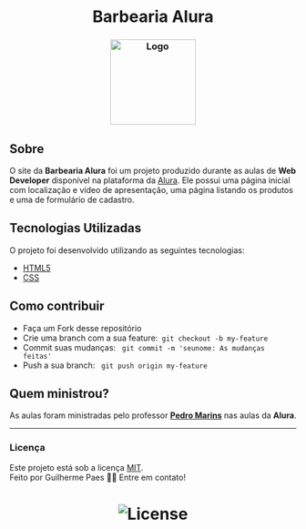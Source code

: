 <h1 align="center">Barbearia Alura</h1>

<h3 align="center">
  <img alt="Logo" title="#logo" width="150px" src=".github/logo.png">
</h3>


## Sobre

O site da <strong>Barbearia Alura</strong> foi um projeto produzido durante as aulas de **Web Developer** disponível na plataforma da [Alura](https://www.alura.com.br/sobre). Ele possui uma página inicial com localização e vídeo de apresentação, uma página listando os produtos e uma de formulário de cadastro.



## Tecnologias Utilizadas

O projeto foi desenvolvido utilizando as seguintes tecnologias:

- [HTML5](https://html.com)
- [CSS](https://html.com/css/)


## Como contribuir

- Faça um Fork desse repositório
- Crie uma branch com a sua feature:` git checkout -b my-feature`
- Commit suas mudanças: ` git commit -m 'seunome: As mudanças feitas'`
- Push a sua branch: ` git push origin my-feature`

## Quem ministrou?

As aulas foram ministradas pelo professor **[Pedro Marins](https://www.linkedin.com/in/pedromarins/)** nas aulas da **Alura**.

---

### Licença

Este projeto está sob a licença [MIT](./LICENSE). </br>
Feito por Guilherme Paes 👋🏽 Entre em contato!


<h1 style = "text-align: center">
  <img alt="License" title="#License" src="https://img.shields.io/github/license/guipaex/BarbeariaAlura" />
</h1>

